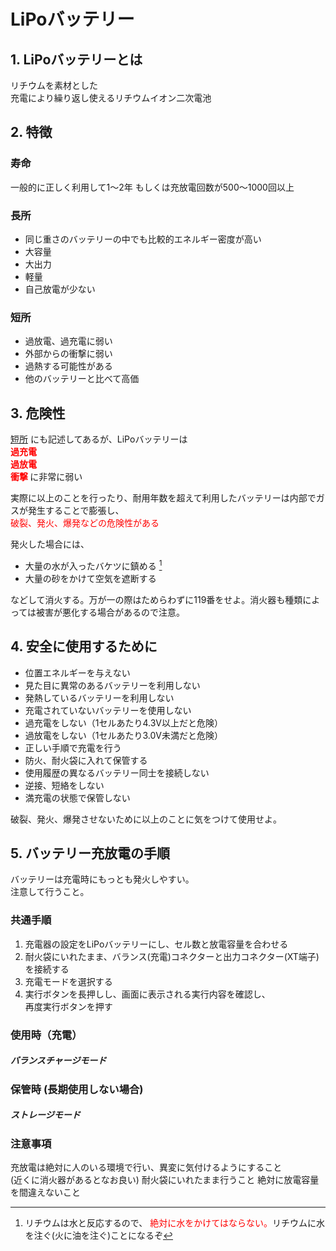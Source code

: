 # LiPoバッテリー

## 1. LiPoバッテリーとは

リチウムを素材とした  
充電により繰り返し使えるリチウムイオン二次電池

## 2. 特徴

### 寿命

一般的に正しく利用して1〜2年
もしくは充放電回数が500〜1000回以上

### 長所

- 同じ重さのバッテリーの中でも比較的エネルギー密度が高い
- 大容量
- 大出力
- 軽量
- 自己放電が少ない

### 短所

- 過放電、過充電に弱い
- 外部からの衝撃に弱い
- 過熱する可能性がある
- 他のバッテリーと比べて高価

## 3. 危険性

[短所](#短所) にも記述してあるが、LiPoバッテリーは  
**<span style="color: red; ">
過充電  
過放電  
衝撃
</span>** 
に非常に弱い

実際に以上のことを行ったり、耐用年数を超えて利用したバッテリーは内部でガスが発生することで膨張し、  
<span style="color: red; ">
破裂、発火、爆発などの危険性がある
</span>

発火した場合には、

- 大量の水が入ったバケツに鎮める [^1]
- 大量の砂をかけて空気を遮断する  

などして消火する。万が一の際はためらわずに119番をせよ。消火器も種類によっては被害が悪化する場合があるので注意。

[^1]: リチウムは水と反応するので、<span style="color: red; "> 絶対に水をかけてはならない。</span>リチウムに水を注ぐ(火に油を注ぐ)ことになるぞ

## 4. 安全に使用するために

- 位置エネルギーを与えない
- 見た目に異常のあるバッテリーを利用しない
- 発熱しているバッテリーを利用しない
- 充電されていないバッテリーを使用しない
- 過充電をしない（1セルあたり4.3V以上だと危険）
- 過放電をしない（1セルあたり3.0V未満だと危険）
- 正しい手順で充電を行う
- 防火、耐火袋に入れて保管する
- 使用履歴の異なるバッテリー同士を接続しない
- 逆接、短絡をしない
- 満充電の状態で保管しない

破裂、発火、爆発させないために以上のことに気をつけて使用せよ。

## 5. バッテリー充放電の手順

バッテリーは充電時にもっとも発火しやすい。  
注意して行うこと。

### 共通手順

1. 充電器の設定をLiPoバッテリーにし、セル数と放電容量を合わせる
1. 耐火袋にいれたまま、バランス(充電)コネクターと出力コネクター(XT端子)を接続する
1. 充電モードを選択する
1. 実行ボタンを長押しし、画面に表示される実行内容を確認し、  
再度実行ボタンを押す

### 使用時（充電）

##### バランスチャージモード

### 保管時 (長期使用しない場合)

##### ストレージモード

### 注意事項
<!--TODO 写真を追加-->

充放電は絶対に人のいる環境で行い、異変に気付けるようにすること  
(近くに消火器があるとなお良い)
耐火袋にいれたまま行うこと
絶対に放電容量を間違えないこと

